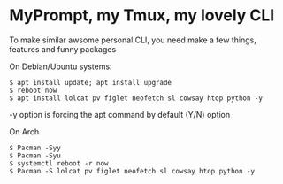 # MyPrompt, my Tmux, my lovely CLI
To make similar awsome personal CLI, you need make a few things, features and funny packages

On Debian/Ubuntu systems:   
   ```
$ apt install update; apt install upgrade   
$ reboot now
$ apt install lolcat pv figlet neofetch sl cowsay htop python -y  
   ```
-y option is forcing the apt command by default (Y/N) option
   
On Arch
```
$ Pacman -Syy  
$ Pacman -Syu  
$ systemctl reboot -r now
$ Pacman -S lolcat pv figlet neofetch sl cowsay htop python -y
```
